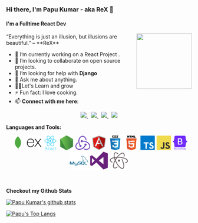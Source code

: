 
### Hi there, I'm Papu Kumar - aka ReX 👋  
#### I'm a Fulltime React Dev
<img align ="right" src = "https://i.imgur.com/w4pKOQi.jpg" width="150" height="150"> 
“Everything is just an illusion, but illusions are beautiful.” – **ReX** 
<br />

 - 🔭 I’m currently working on a React Project .
 - 👯 I’m looking to collaborate on open source projects.
 - 🤔 I’m looking for help with **Django**
 - 💬 Ask me about anything.
 - 👨‍💻Let's Learn and grow<br />
 - ⚡ Fun fact: I love cooking.<br/>
 - 📫 **Connect with me here**:<br />
 <p align="center">
  <a href="https://www.linkedin.com/in/papuruth/">
    <img src="https://img.shields.io/badge/Papu-Kumar-386938188?style=flat&logo=linkedin">
  </a> &nbsp; 
  <a href="https://twitter.com/papuruth">
    <img src="https://img.shields.io/badge/@Papuruth-30302f?style=flat&logo=twitter">
  </a>&nbsp;
 <a href="mailto:papu.kumar@kelltontech.com">
    <img src="https://img.shields.io/badge/Papu-Kumar-386938188?style=flat&logo=gmail">
  </a>&nbsp;
  <a href="https://instagram.com/papauruth">
    <img src="https://img.shields.io/badge/papuruth-30302f?style=flat&logo=instagram">
  </a>
</p>

**Languages and Tools:**
<p align="center">
<img src=https://raw.githubusercontent.com/devicons/devicon/master/icons/mongodb/mongodb-plain.svg alt=mongodb width="40" height="40"/>
<img src=https://raw.githubusercontent.com/devicons/devicon/master/icons/express/express-original.svg alt=expressjs width="40" height="40"/>
 <img src=https://raw.githubusercontent.com/devicons/devicon/master/icons/react/react-original-wordmark.svg alt=react width="40" height="40"/>
 <img src=https://raw.githubusercontent.com/devicons/devicon/master/icons/nodejs/nodejs-original.svg alt=nodejs width="40" height="40"/>
  <img src=https://raw.githubusercontent.com/devicons/devicon/master/icons/redux/redux-original.svg alt=redux width="40" height="40"/>
  <img src=https://raw.githubusercontent.com/devicons/devicon/master/icons/angularjs/angularjs-original.svg alt=angular width="40" height="40"/>
 <img src=https://raw.githubusercontent.com/devicons/devicon/master/icons/css3/css3-original-wordmark.svg alt=css3 width="40" height="40"/>
 <img src=https://raw.githubusercontent.com/devicons/devicon/master/icons/html5/html5-original-wordmark.svg alt=html5 width="40" height="40"/>
 <img src=https://raw.githubusercontent.com/devicons/devicon/master/icons/typescript/typescript-original.svg alt=typescript width="40" height="40"/>
 <img src=https://raw.githubusercontent.com/devicons/devicon/master/icons/javascript/javascript-original.svg alt=javascript width="40" height="40"/>
 <img src=https://raw.githubusercontent.com/devicons/devicon/master/icons/bootstrap/bootstrap-plain-wordmark.svg alt=Bootstrap width="40" height="40"/>
 <img src=https://raw.githubusercontent.com/devicons/devicon/master/icons/mysql/mysql-plain-wordmark.svg alt=mysql width="50" height="50"/> 
 <img src=https://raw.githubusercontent.com/devicons/devicon/master/icons/visualstudio/visualstudio-plain.svg alt=vs-code width="50" height="50"/>
 <img src=https://raw.githubusercontent.com/devicons/devicon/master/icons/atom/atom-original.svg alt=atom width="50" height="50"/>
 </p>
<br/>

**Checkout my Github Stats**

[![Papu Kumar's github stats](https://github-readme-stats.vercel.app/api?username=papuruth&count_private=true&show_icons=true&icon_color=74b510&theme=radical)](https://github.com/papuruth/github-readme-stats)

[![Papu's Top Langs](https://github-readme-stats.vercel.app/api/top-langs/?username=papuruth&theme=dark)](https://github.com/papuruth/github-readme-stats)

